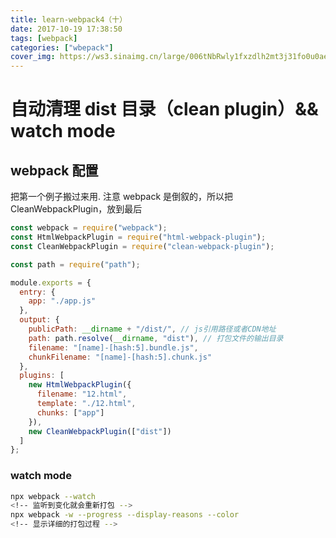 ```yaml
---
title: learn-webpack4（十）
date: 2017-10-19 17:38:50
tags: [webpack]
categories: ["wbepack"]
cover_img: https://ws3.sinaimg.cn/large/006tNbRwly1fxzdlh2mt3j31fo0u0aer.jpg 
---
```


# 自动清理 dist 目录（clean plugin）&& watch mode

## webpack 配置

把第一个例子搬过来用.
注意 webpack 是倒叙的，所以把 CleanWebpackPlugin，放到最后

```javascript
const webpack = require("webpack");
const HtmlWebpackPlugin = require("html-webpack-plugin");
const CleanWebpackPlugin = require("clean-webpack-plugin");

const path = require("path");

module.exports = {
  entry: {
    app: "./app.js"
  },
  output: {
    publicPath: __dirname + "/dist/", // js引用路径或者CDN地址
    path: path.resolve(__dirname, "dist"), // 打包文件的输出目录
    filename: "[name]-[hash:5].bundle.js",
    chunkFilename: "[name]-[hash:5].chunk.js"
  },
  plugins: [
    new HtmlWebpackPlugin({
      filename: "12.html",
      template: "./12.html",
      chunks: ["app"]
    }),
    new CleanWebpackPlugin(["dist"])
  ]
};
```

<!--more-->

### watch mode

```bash
npx webpack --watch
<!-- 监听到变化就会重新打包 -->
npx webpack -w --progress --display-reasons --color
<!-- 显示详细的打包过程 -->
```

